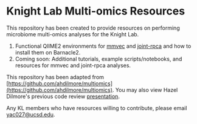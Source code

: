 # Knight Lab Multi-omics Resources

This repository has been created to provide resources on performing microbiome multi-omics analyses for the Knight Lab.

1) Functional QIIME2 environments for [mmvec](https://github.com/biocore/mmvec) and [joint-rpca](https://github.com/biocore/gemelli) and how to install them on Barnacle2.
2) Coming soon: Additional tutorials, example scripts/notebooks, and resources for mmvec and joint-rpca analyses.


This repository has been adapted from [https://github.com/ahdilmore/multiomics](https://github.com/ahdilmore/multiomics).
You may also view Hazel Dilmore's previous code review [presentation](https://docs.google.com/presentation/d/1QW-IlSYI5mQXslE2Emx-IBHd0DkmjBRng3EuvR31Rkc/edit?usp=sharing).

Any KL members who have resources willing to contribute, please email yac027@ucsd.edu.